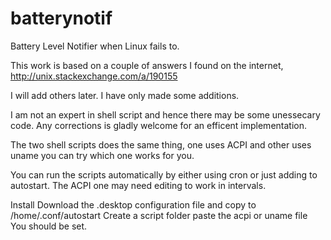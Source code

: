 # batterynotif
Battery Level Notifier when Linux fails to.

This work is based on a couple of answers I found on the internet,
http://unix.stackexchange.com/a/190155

I will add others later. I have only made some additions. 

I am not an expert in shell script and hence there may be some unessecary code. Any corrections is gladly welcome for an efficent implementation.

The two shell scripts does the same thing, one uses ACPI and other uses uname you can try which one works for you.

You can run the scripts automatically by either using cron or just adding to autostart. The ACPI one may need editing to work in intervals.

Install
Download the .desktop configuration file and copy to /home/.conf/autostart
Create a script folder paste the acpi or uname file
You should be set.
